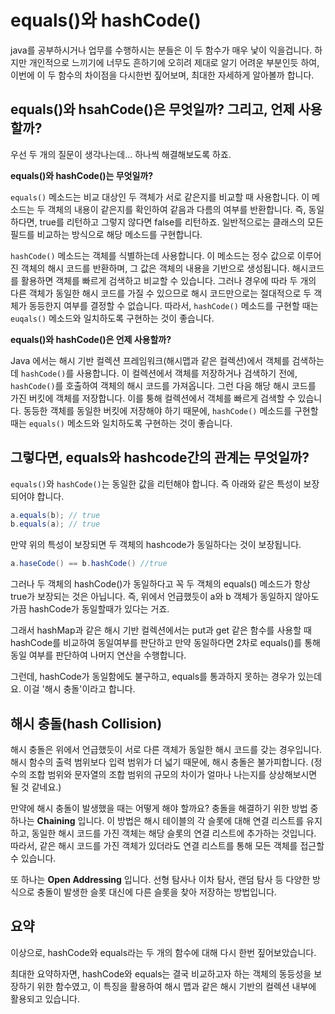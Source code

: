 # equals()와 hashCode()

java를 공부하시거나 업무를 수행하시는 분들은 이 두 함수가 매우 낯이 익을겁니다. 하지만 개인적으로 느끼기에 너무도 흔하기에 오히려 제대로 알기 어려운 부분인듯 하여, 이번에 이 두 함수의 차이점을 다시한번 짚어보며, 최대한 자세하게 알아볼까 합니다.

## equals()와 hsahCode()은 무엇일까? 그리고, 언제 사용할까?

우선 두 개의 질문이 생각나는데... 하나씩 해결해보도록 하죠.

**equals()와 hashCode()는 무엇일까?**

`equals()`  메소드는 비교 대상인 두 객체가 서로 같은지를 비교할 때 사용합니다. 이 메소드는 두 객체의 내용이 같은지를 확인하여 같음과 다름의 여부를 반환합니다. 즉, 동일하다면, true를 리턴하고 그렇지 않다면 false를 리턴하죠. 일반적으로는 클래스의 모든 필드를 비교하는 방식으로 해당 메소드를 구현합니다.

`hashCode()` 메소드는 객체를 식별하는데 사용합니다. 이 메소드는 정수 값으로 이루어진 객체의 해시 코드를 반환하며, 그 값은 객체의 내용을 기반으로 생성됩니다. 해시코드를 활용하면 객체를 빠르게 검색하고 비교할 수 있습니다. 그러나 경우에 따라 두 개의 다른 객체가 동일한 해시 코드를 가질 수 있으므로 해시 코드만으로는 절대적으로 두 객체가 동등한지 여부를 결정할 수 없습니다. 따라서, `hashCode()` 메소드를 구현할 때는 `euqals()` 메소드와 일치하도록 구현하는 것이 좋습니다.

**equals()와 hashCode()은 언제 사용할까?**

Java 에서는 해시 기반 컬렉션 프레임워크(해시맵과 같은 컬렉션)에서 객체를 검색하는 데 `hashCode()`를 사용합니다. 이 컬렉션에서 객체를 저장하거나 검색하기 전에, `hashCode()`를 호출하여 객체의 해시 코드를 가져옵니다. 그런 다음 해당 해시 코드를 가진 버킷에 객체를 저장합니다. 이를 퉁해 컬렉션에서 객체를 빠르게 검색할 수 있습니다. 동등한 객체를 동일한 버킷에 저장해야 하기 때문에, `hashCode()` 메소드를 구현할 때는 `equals()` 메소드와 일치하도록 구현하는 것이 좋습니다.

## 그렇다면, equals와 hashcode간의 관계는 무엇일까?

`equals()`와 `hashCode()`는 동일한 값을 리턴해야 합니다. 즉 아래와 같은 특성이 보장되어야 합니다.

```java
a.equals(b); // true
b.equals(a); // true
```

만약 위의 특성이 보장되면 두 객체의 hashcode가 동일하다는 것이 보장됩니다.

```java
a.haseCode() == b.hashCode() //true
```

그러나 두 객체의 hashCode()가 동일하다고 꼭 두 객체의 equals() 메소드가 항상 true가 보장되는 것은 아닙니다. 즉, 위에서 언급했듯이 a와 b 객체가 동일하지 않아도 가끔 hashCode가 동일할때가 있다는 거죠.

그래서 hashMap과 같은 해시 기반 컬렉션에서는 put과 get 같은 함수를 사용할 때 hashCode를 비교하여 동일여부를 판단하고 만약 동일하다면 2차로 equals()를 통해 동일 여부를 판단하여 나머지 연산을 수행합니다.

그런데, hashCode가 동일함에도 불구하고, equals를 통과하지 못하는 경우가 있는데요. 이걸 '해시 충돌'이라고 합니다.

## 해시 충돌(hash Collision)

해시 충돌은 위에서 언급했듯이 서로 다른 객체가 동일한 해시 코드를 갖는 경우입니다. 해시 함수의 출력 범위보다 입력 범위가 더 넓기 때문에, 해시 충돌은 불가피합니다. (정수의 조합 범위와 문자열의 조합 범위의 규모의 차이가 얼마나 나는지를 상상해보시면 될 것 같네요.)

만약에 해시 충돌이 발생했을 때는 어떻게 해야 할까요? 충돌을 해결하기 위한 방법 중 하나는 **Chaining** 입니다. 이 방법은 해시 테이블의 각 슬롯에 대해 연결 리스트를 유지하고, 동일한 해시 코드를 가진 객체는 해당 슬롯의 연결 리스트에 추가하는 것입니다. 따라서, 같은 해시 코드를 가진 객체가 있더라도 연결 리스트를 통해 모든 객체를 접근할 수 있습니다.

또 하나는 **Open Addressing** 입니다. 선형 탐사나 이차 탐사, 랜덤 탐사 등 다양한 방식으로 충돌이 발생한 슬롯 대신에 다른 슬롯을 찾아 저장하는 방법입니다.

## 요약

이상으로, hashCode와 equals라는 두 개의 함수에 대해 다시 한번 짚어보았습니다.

최대한 요약하자면, hashCode와 equals는 결국 비교하고자 하는 객체의 동등성을 보장하기 위한 함수였고, 이 특징을 활용하여 해시 맵과 같은 해시 기반의 컬렉션 내부에 활용되고 있습니다.

